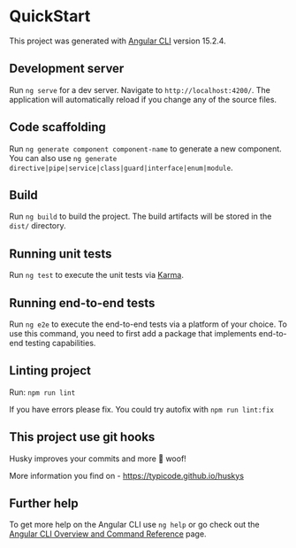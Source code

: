 # QuickStart

This project was generated with [Angular CLI](https://github.com/angular/angular-cli) version 15.2.4.

## Development server

Run `ng serve` for a dev server. Navigate to `http://localhost:4200/`. The application will automatically reload if you change any of the source files.

## Code scaffolding

Run `ng generate component component-name` to generate a new component. You can also use `ng generate directive|pipe|service|class|guard|interface|enum|module`.

## Build

Run `ng build` to build the project. The build artifacts will be stored in the `dist/` directory.

## Running unit tests

Run `ng test` to execute the unit tests via [Karma](https://karma-runner.github.io).

## Running end-to-end tests

Run `ng e2e` to execute the end-to-end tests via a platform of your choice. To use this command, you need to first add a package that implements end-to-end testing capabilities.

## Linting project

Run: `npm run lint`

If you have errors please fix. You could try autofix with `npm run lint:fix`

## This project use git hooks

Husky improves your commits and more 🐶 woof!

More information you find on - https://typicode.github.io/huskys

## Further help

To get more help on the Angular CLI use `ng help` or go check out the [Angular CLI Overview and Command Reference](https://angular.io/cli) page.
